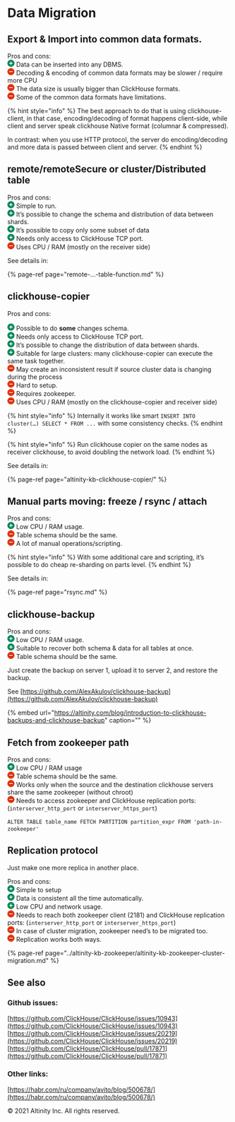 # Data Migration

## Export & Import into common data formats. <a id="DataMigration-Export&amp;Importintocommondataformats."></a>

Pros and cons:  
![\(plus\)](../../.gitbook/assets/add.png) Data can be inserted into any DBMS.  
![\(minus\)](../../.gitbook/assets/forbidden.png) Decoding & encoding of common data formats may be slower / require more CPU  
![\(minus\)](../../.gitbook/assets/forbidden.png) The data size is usually bigger than ClickHouse formats.  
![\(minus\)](../../.gitbook/assets/forbidden.png) Some of the common data formats have limitations.

{% hint style="info" %}
The best approach to do that is using clickhouse-client, in that case, encoding/decoding of format happens client-side, while client and server speak clickhouse Native format \(columnar & compressed\).

In contrast: when you use HTTP protocol, the server do encoding/decoding and more data is passed between client and server.
{% endhint %}

## remote/remoteSecure or cluster/Distributed table <a id="DataMigration-remote/remoteSecureorcluster/Distributedtable"></a>

Pros and cons:  
![\(plus\)](../../.gitbook/assets/add.png) Simple to run.  
![\(plus\)](../../.gitbook/assets/add.png) It’s possible to change the schema and distribution of data between shards.  
![\(plus\)](../../.gitbook/assets/add.png) It’s possible to copy only some subset of data  
![\(plus\)](../../.gitbook/assets/add.png) Needs only access to ClickHouse TCP port.  
![\(minus\)](../../.gitbook/assets/forbidden.png) Uses CPU / RAM \(mostly on the receiver side\)

See details in:

{% page-ref page="remote-...-table-function.md" %}

## clickhouse-copier <a id="DataMigration-clickhouse-copier"></a>

Pros and cons:

![\(plus\)](../../.gitbook/assets/add.png) Possible to do **some** changes schema.  
![\(plus\)](../../.gitbook/assets/add.png) Needs only access to ClickHouse TCP port.  
![\(plus\)](../../.gitbook/assets/add.png) It’s possible to change the distribution of data between shards.  
![\(plus\)](../../.gitbook/assets/add.png) Suitable for large clusters: many clickhouse-copier can execute the same task together.  
![\(minus\)](../../.gitbook/assets/forbidden.png) May create an inconsistent result if source cluster data is changing during the process  
![\(minus\)](../../.gitbook/assets/forbidden.png) Hard to setup.  
![\(minus\)](../../.gitbook/assets/forbidden.png) Requires zookeeper.  
![\(minus\)](../../.gitbook/assets/forbidden.png) Uses CPU / RAM \(mostly on the clickhouse-copier and receiver side\)

{% hint style="info" %}
Internally it works like smart `INSERT INTO cluster(…) SELECT * FROM ...` with some consistency checks.
{% endhint %}

{% hint style="info" %}
Run clickhouse copier on the same nodes as receiver clickhouse, to avoid doubling the network load.
{% endhint %}

See details in:

{% page-ref page="altinity-kb-clickhouse-copier/" %}

## Manual parts moving: freeze / rsync / attach <a id="DataMigration-rsync/manualpartsmoving"></a>

Pros and cons:  
![\(plus\)](../../.gitbook/assets/add.png) Low CPU / RAM usage.  
![\(minus\)](../../.gitbook/assets/forbidden.png) Table schema should be the same.  
![\(minus\)](../../.gitbook/assets/forbidden.png) A lot of manual operations/scripting.

{% hint style="info" %}
With some additional care and scripting, it’s possible to do cheap re-sharding on parts level.
{% endhint %}

See details in:

{% page-ref page="rsync.md" %}

## clickhouse-backup

Pros and cons:  
![\(plus\)](../../.gitbook/assets/add.png) Low CPU / RAM usage.  
![\(plus\)](../../.gitbook/assets/add.png) Suitable to recover both schema & data for all tables at once.  
![\(minus\)](../../.gitbook/assets/forbidden.png) Table schema should be the same.

Just create the backup on server 1, upload it to server 2, and restore the backup.

See [https://github.com/AlexAkulov/clickhouse-backup](https://github.com/AlexAkulov/clickhouse-backup)

{% embed url="https://altinity.com/blog/introduction-to-clickhouse-backups-and-clickhouse-backup" caption="" %}

## Fetch from zookeeper path

Pros and cons:  
![\(plus\)](../../.gitbook/assets/add.png) Low CPU / RAM usage  
![\(minus\)](../../.gitbook/assets/forbidden.png) Table schema should be the same.  
![\(minus\)](../../.gitbook/assets/forbidden.png) Works only when the source and the destination clickhouse servers share the same zookeeper \(without chroot\)  
![\(minus\)](../../.gitbook/assets/forbidden.png) Needs to access zookeeper and ClickHouse replication ports: \(`interserver_http_port` or `interserver_https_port`\)

```text
ALTER TABLE table_name FETCH PARTITION partition_expr FROM 'path-in-zookeeper'
```

## Replication protocol <a id="DataMigration-Replicationprotocol"></a>

Just make one more replica in another place.

Pros and cons:  
![\(plus\)](../../.gitbook/assets/add.png) Simple to setup  
![\(plus\)](../../.gitbook/assets/add.png) Data is consistent all the time automatically.  
![\(plus\)](../../.gitbook/assets/add.png) Low CPU and network usage.  
![\(minus\)](../../.gitbook/assets/forbidden.png) Needs to reach both zookeeper client \(2181\) and ClickHouse replication ports: \(`interserver_http_port` or `interserver_https_port`\)  
![\(minus\)](../../.gitbook/assets/forbidden.png) In case of cluster migration, zookeeper need’s to be migrated too.  
![\(minus\)](../../.gitbook/assets/forbidden.png) Replication works both ways.

{% page-ref page="../altinity-kb-zookeeper/altinity-kb-zookeeper-cluster-migration.md" %}

## See also <a id="DataMigration-Githubissues:"></a>

### Github issues:

[https://github.com/ClickHouse/ClickHouse/issues/10943](https://github.com/ClickHouse/ClickHouse/issues/10943)  
[https://github.com/ClickHouse/ClickHouse/issues/20219](https://github.com/ClickHouse/ClickHouse/issues/20219)  
[https://github.com/ClickHouse/ClickHouse/pull/17871](https://github.com/ClickHouse/ClickHouse/pull/17871)

### Other links:

[https://habr.com/ru/company/avito/blog/500678/](https://habr.com/ru/company/avito/blog/500678/)

© 2021 Altinity Inc. All rights reserved.

